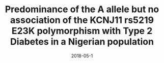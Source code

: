 ---
title: "Predominance of the A allele but no association of the KCNJ11 rs5219 E23K polymorphism with Type 2 Diabetes in a Nigerian population"
collection: publications
date: 2018-05-1
venue: 'Genetics and Molecular Research'
link: 'http://dx.doi.org/10.4238/gmr16039889'
citation: 'Godwill, A. E., Nwalo, N. F., Obih, E. C., Onyia, C., Ojo, O. O., Mbacham, W. F., and Ubi, B. E. (2018). Predominance of the A allele but no association of the KCNJ11 rs5219 E23K polymorphism with Type 2 Diabetes in a Nigerian population. Genetics and Molecular Research 17 (1): 1-8. http://dx.doi.org/10.4238/gmr16039889'
---